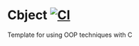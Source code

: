 # Cbject [![CI](https://github.com/alexmarincu/Cbject/actions/workflows/ci.yml/badge.svg)](https://github.com/alexmarincu/Cbject/actions/workflows/ci.yml)
Template for using OOP techniques with C
